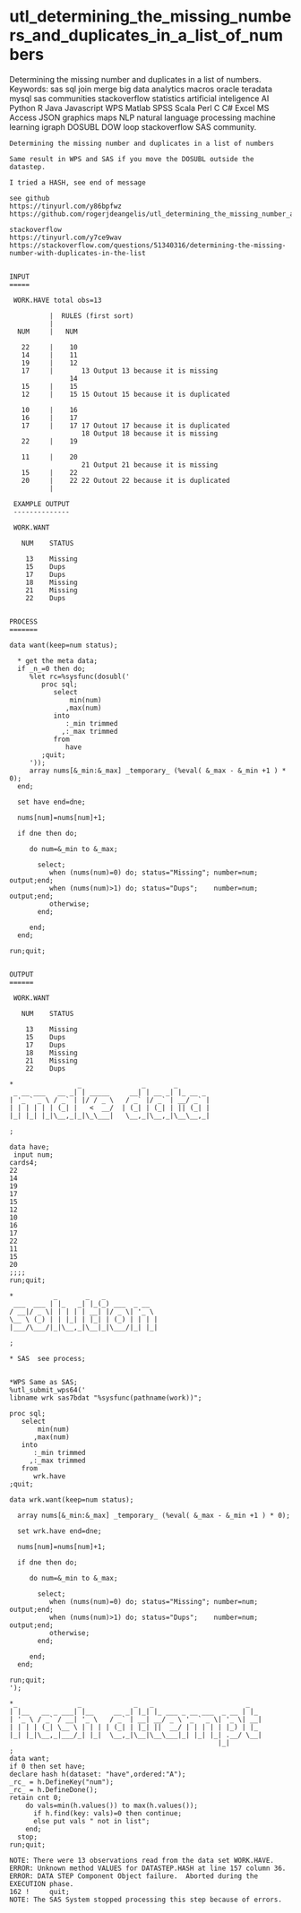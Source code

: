 # utl_determining_the_missing_numbers_and_duplicates_in_a_list_of_numbers
Determining the missing number and duplicates in a list of numbers.  Keywords: sas sql join merge big data analytics macros oracle teradata mysql sas communities stackoverflow statistics artificial inteligence AI Python R Java Javascript WPS Matlab SPSS Scala Perl C C# Excel MS Access JSON graphics maps NLP natural language processing machine learning igraph DOSUBL DOW loop stackoverflow SAS community.

    Determining the missing number and duplicates in a list of numbers

    Same result in WPS and SAS if you move the DOSUBL outside the datastep.

    I tried a HASH, see end of message

    see github
    https://tinyurl.com/y86bpfwz
    https://github.com/rogerjdeangelis/utl_determining_the_missing_number_and_duplicates_in_a_list_of_numbers

    stackoverflow
    https://tinyurl.com/y7ce9wav
    https://stackoverflow.com/questions/51340316/determining-the-missing-number-with-duplicates-in-the-list


    INPUT
    =====

     WORK.HAVE total obs=13

              |  RULES (first sort)
              |
      NUM     |   NUM

       22     |    10
       14     |    11
       19     |    12
       17     |       13 Output 13 because it is missing
                   14
       15     |    15
       12     |    15 15 Outout 15 because it is duplicated

       10     |    16
       16     |    17
       17     |    17 17 Outout 17 because it is duplicated
                      18 Output 18 because it is missing
       22     |    19

       11     |    20
                      21 Output 21 because it is missing
       15     |    22
       20     |    22 22 Outout 22 because it is duplicated
              |

     EXAMPLE OUTPUT
     --------------

     WORK.WANT

       NUM    STATUS

        13    Missing
        15    Dups
        17    Dups
        18    Missing
        21    Missing
        22    Dups


    PROCESS
    =======

    data want(keep=num status);

      * get the meta data;
      if _n_=0 then do;
         %let rc=%sysfunc(dosubl('
            proc sql;
               select
                   min(num)
                  ,max(num)
               into
                  :_min trimmed
                 ,:_max trimmed
               from
                  have
            ;quit;
         '));
         array nums[&_min:&_max] _temporary_ (%eval( &_max - &_min +1 ) * 0);
      end;

      set have end=dne;

      nums[num]=nums[num]+1;

      if dne then do;

         do num=&_min to &_max;

           select;
              when (nums(num)=0) do; status="Missing"; number=num; output;end;
              when (nums(num)>1) do; status="Dups";    number=num; output;end;
              otherwise;
           end;

         end;
      end;

    run;quit;


    OUTPUT
    ======

     WORK.WANT

       NUM    STATUS

        13    Missing
        15    Dups
        17    Dups
        18    Missing
        21    Missing
        22    Dups

    *                _               _       _
     _ __ ___   __ _| | _____     __| | __ _| |_ __ _
    | '_ ` _ \ / _` | |/ / _ \   / _` |/ _` | __/ _` |
    | | | | | | (_| |   <  __/  | (_| | (_| | || (_| |
    |_| |_| |_|\__,_|_|\_\___|   \__,_|\__,_|\__\__,_|

    ;

    data have;
     input num;
    cards4;
    22
    14
    19
    17
    15
    12
    10
    16
    17
    22
    11
    15
    20
    ;;;;
    run;quit;

    *          _       _   _
     ___  ___ | |_   _| |_(_) ___  _ __
    / __|/ _ \| | | | | __| |/ _ \| '_ \
    \__ \ (_) | | |_| | |_| | (_) | | | |
    |___/\___/|_|\__,_|\__|_|\___/|_| |_|

    ;

    * SAS  see process;


    *WPS Same as SAS;
    %utl_submit_wps64('
    libname wrk sas7bdat "%sysfunc(pathname(work))";

    proc sql;
       select
           min(num)
          ,max(num)
       into
          :_min trimmed
         ,:_max trimmed
       from
          wrk.have
    ;quit;

    data wrk.want(keep=num status);

      array nums[&_min:&_max] _temporary_ (%eval( &_max - &_min +1 ) * 0);

      set wrk.have end=dne;

      nums[num]=nums[num]+1;

      if dne then do;

         do num=&_min to &_max;

           select;
              when (nums(num)=0) do; status="Missing"; number=num; output;end;
              when (nums(num)>1) do; status="Dups";    number=num; output;end;
              otherwise;
           end;

         end;
      end;

    run;quit;
    ');

    *_               _             _   _                       _
    | |__   __ _ ___| |__     __ _| |_| |_ ___ _ __ ___  _ __ | |_
    | '_ \ / _` / __| '_ \   / _` | __| __/ _ \ '_ ` _ \| '_ \| __|
    | | | | (_| \__ \ | | | | (_| | |_| ||  __/ | | | | | |_) | |_
    |_| |_|\__,_|___/_| |_|  \__,_|\__|\__\___|_| |_| |_| .__/ \__|
                                                        |_|
    ;
    data want;
    if 0 then set have;
    declare hash h(dataset: "have",ordered:"A");
    _rc_ = h.DefineKey("num");
    _rc_ = h.DefineDone();
    retain cnt 0;
        do vals=min(h.values()) to max(h.values());
          if h.find(key: vals)=0 then continue;
          else put vals " not in list";
        end;
      stop;
    run;quit;

    NOTE: There were 13 observations read from the data set WORK.HAVE.
    ERROR: Unknown method VALUES for DATASTEP.HASH at line 157 column 36.
    ERROR: DATA STEP Component Object failure.  Aborted during the EXECUTION phase.
    162 !     quit;
    NOTE: The SAS System stopped processing this step because of errors.

